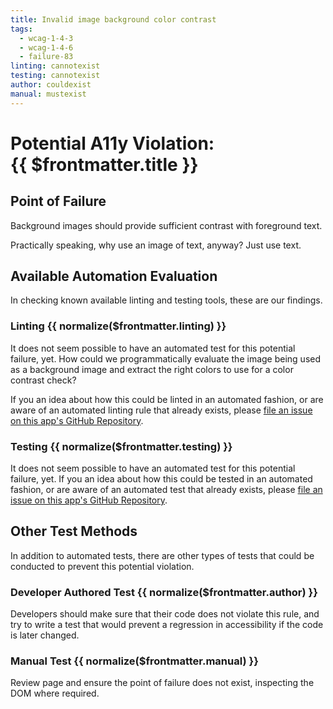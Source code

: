 ```yaml
---
title: Invalid image background color contrast
tags: 
  - wcag-1-4-3
  - wcag-1-4-6
  - failure-83
linting: cannotexist
testing: cannotexist
author: couldexist
manual: mustexist
---
```


<script setup>
  const normalize = (value) => {
    const v = (value || '').toLowerCase()
    if (v === 'exists') return 'Exists'
    if (v === 'couldexist') return 'Could Exist'
    if (v === 'cannotexist') return 'Cannot Exist'
    if (v === 'shouldexist') return 'Should Exist'
    if (v === 'mustexist') return 'Must Exist'
    return '—'
  }
</script>

# Potential A11y Violation:<br/>{{ $frontmatter.title }}

## Point of Failure

Background images should provide sufficient contrast with foreground text.

Practically speaking, why use an image of text, anyway? Just use text.

## Available Automation Evaluation

In checking known available linting and testing tools, these are our findings.

### Linting <Badge type="info">{{ normalize($frontmatter.linting) }}</Badge>

It does not seem possible to have an automated test for this potential failure, yet. How could we programmatically evaluate the image being used as a background image and extract the right colors to use for a color contrast check?

If you an idea about how this could be linted in an automated fashion, or are aware of an automated linting rule that already exists, please [file an issue on this app's GitHub Repository](https://github.com/MelSumner/a11y-automation/issues).

### Testing <Badge type="info">{{ normalize($frontmatter.testing) }}</Badge>

It does not seem possible to have an automated test for this potential failure, yet. If you an idea about how this could be tested in an automated fashion, or are aware of an automated test that already exists, please [file an issue on this app's GitHub Repository](https://github.com/MelSumner/a11y-automation/issues).

## Other Test Methods

In addition to automated tests, there are other types of tests that could be conducted to prevent this potential violation.

### Developer Authored Test <Badge type="info">{{ normalize($frontmatter.author) }}</Badge>

Developers should make sure that their code does not violate this rule, and try to write a test that would prevent a regression in accessibility if the code is later changed.

### Manual Test <Badge type="info">{{ normalize($frontmatter.manual) }}</Badge>

Review page and ensure the point of failure does not exist, inspecting the DOM where required.


<TagLinks />
